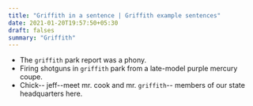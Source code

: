 ```yaml
---
title: "Griffith in a sentence | Griffith example sentences"
date: 2021-01-20T19:57:50+05:30
draft: falses
summary: "Griffith"
---
```

- The `griffith` park report was a phony.
- Firing shotguns in `griffith` park from a late-model purple mercury coupe.
- Chick-- jeff--meet mr. cook and mr. `griffith`-- members of our state headquarters here.
                 
